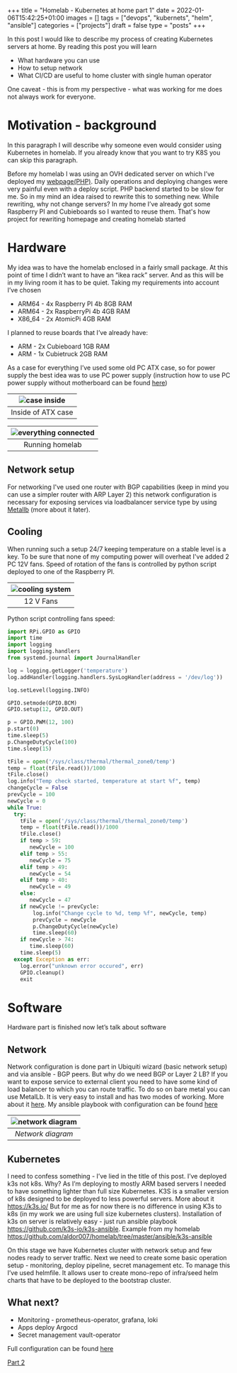 +++
title = "Homelab - Kubernetes at home part 1"
date = 2022-01-06T15:42:25+01:00
images = []
tags = ["devops", "kubernets", "helm", "ansible"]
categories = ["projects"]
draft = false
type = "posts"
+++


In this post I would like to describe my process of creating Kubernetes servers at home. By reading this post you will learn
* What hardware you can use
* How to setup network
* What CI/CD are useful to home cluster with single human operator

One caveat - this is from my perspective - what was working for me does not always work for everyone.


# Motivation - background

In this paragraph I will describe why someone even would consider using Kubernetes in homelab. If you already know that you want to try K8S you can skip this paragraph.

Before my homelab I was using an OVH dedicated server on which I’ve deployed my [webpage(PHP)](https://mkaciuba.com/blog/posts/mkaciuba-php-webiste/). Daily operations and deploying changes were very painful even with a deploy script. PHP backend started to be slow for me. So in my mind an idea raised to rewrite this to something new. While rewriting, why not change servers? In my home I’ve already got some Raspberry PI and Cubieboards so I wanted to reuse them.
That's how project  for rewriting homepage and creating homelab started

# Hardware

My idea was to have the homelab enclosed in a fairly small package. At this point of time I didn’t want to have an “ikea rack” server. And as this will be in my living room it has to be quiet.
Taking my requirements into account I’ve chosen
* ARM64 - 4x  Raspberry PI 4b 8GB RAM
* ARM64 - 2x RaspberryPi 4b 4GB RAM
* X86_64 - 2x AtomicPi 4GB RAM

I planned to reuse boards that I’ve already have:

* ARM - 2x Cubieboard 1GB RAM
* ARM - 1x Cubietruck 2GB RAM

As a case for everything I’ve used some old PC ATX case, so for power supply the best idea was to use PC power supply (instruction how to use PC power supply without motherboard can be found [here](https://www.overclockersclub.com/guides/atx_psu_startup/))

| ![case inside](https://mort.mkaciuba.com/images/transform/ZmlsZXMvc291cmNlcy9JTUdfMjQyNF8xMmY2NGU0OTc3LmpwZw/photo_pc-case-inside_big.jpg) |
|:--:|
| Inside of ATX case |

| ![everything connected](https://mort.mkaciuba.com/images/transform/ZmlsZXMvc291cmNlcy9JTUdfMjQyN18zOGU0ODQ4ZGY4LmpwZw/photo_servers-connected_big.jpg) |
|:--:|
| Running homelab |


## Network setup

For networking I've used one router with BGP capabilities (keep in mind you can use a simpler router with ARP Layer 2) this network configuration is necessary for exposing services via loadbalancer service type by using [Metallb](https://metallb.universe.tf/concepts/) (more about it łater).


## Cooling
When running such a setup 24/7 keeping temperature on a stable level is a key. To be sure that none of my computing power will overheat I've added 2 PC 12V fans. Speed of rotation of the fans is controlled by python script deployed to one of the Raspberry PI.

| ![cooling system](https://mort.mkaciuba.com/images/transform/ZmlsZXMvc291cmNlcy9JTUdfMjQxN19lNDA2OGY2NzkyLmpwZw/photo_cpu-fans_big.jpg) |
|:--:|
| 12 V Fans |


Python script controlling fans speed:
```python
import RPi.GPIO as GPIO
import time
import logging
import logging.handlers
from systemd.journal import JournalHandler

log = logging.getLogger('temperature')
log.addHandler(logging.handlers.SysLogHandler(address = '/dev/log'))

log.setLevel(logging.INFO)

GPIO.setmode(GPIO.BCM)
GPIO.setup(12, GPIO.OUT)

p = GPIO.PWM(12, 100)
p.start(0)
time.sleep(5)
p.ChangeDutyCycle(100)
time.sleep(15)

tFile = open('/sys/class/thermal/thermal_zone0/temp')
temp = float(tFile.read())/1000
tFile.close()
log.info("Temp check started, temperature at start %f", temp)
changeCycle = False
prevCycle = 100
newCycle = 0
while True:
  try:
    tFile = open('/sys/class/thermal/thermal_zone0/temp')
    temp = float(tFile.read())/1000
    tFile.close()
    if temp > 59:
       newCycle = 100
    elif temp > 55:
       newCycle = 75
    elif temp > 49:
       newCycle = 54
    elif temp > 40:
       newCycle = 49
    else:
       newCycle = 47
    if newCycle != prevCycle:
        log.info("Change cycle to %d, temp %f", newCycle, temp)
        prevCycle = newCycle
        p.ChangeDutyCycle(newCycle)
        time.sleep(60)
    if newCycle > 74:
       time.sleep(60)
    time.sleep(5)
  except Exception as err:
    log.error("unknown error occured", err)
    GPIO.cleanup()
    exit
```

# Software

Hardware part is finished now let’s talk about software

## Network

Network configuration is done part in Ubiquiti wizard (basic network setup) and via ansible - BGP peers.  But why do we need BGP or Layer 2 LB? If you want to expose service to external client you need to have some kind of load balancer to which you can route traffic. To do so on bare metal you can use MetalLb. It is very easy to install and has two modes of working. More about it [here](https://metallb.universe.tf/concepts/). My ansible playbook with configuration can be found [here](https://github.com/aldor007/homelab/tree/master/ansible/edgerouter)

| ![network diagram](https://mort.mkaciuba.com/images/transform/ZmlsZXMvc291cmNlcy9uZXR3b3JrX2RpYWdyYW1fYTE3ZjBlZDAwZi5wbmc/photo_network-diagram_big.jpg) |
|:--:|
| *Network diagram* |

## Kubernetes

I need to confess something - I’ve lied in the title of this post. I’ve deployed k3s not k8s. Why? As I’m deploying to mostly ARM based servers I needed to have something lighter than full size Kubernetes. K3S is a smaller version of k8s designed to be deployed to less powerful servers. More about it https://k3s.io/
But for me as for now there is no difference in using K3s to k8s (in my work we are using full size kubernetes clusters). Installation of k3s on server is relatively easy - just run ansible playbook https://github.com/k3s-io/k3s-ansible. Example from my homelab https://github.com/aldor007/homelab/tree/master/ansible/k3s-ansible


On this stage we have Kubernetes cluster with network setup and few nodes ready to server traffic. Next we need to create some basic operation setup - monitoring, deploy pipeline, secret management etc. To manage this I’ve used helmfile. It allows user to create mono-repo of infra/seed helm charts that have to be deployed to the bootstrap cluster.

## What next?

* Monitoring - prometheus-operator, grafana, loki
* Apps deploy Argocd
* Secret management vault-operator

Full configuration can be found [here](https://github.com/aldor007/homelab)

[Part 2](/blog/posts/homelab-2022-part-2/)

